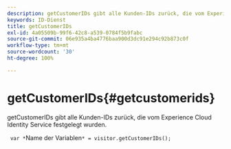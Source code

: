 ```yaml
---
description: getCustomerIDs gibt alle Kunden-IDs zurück, die vom Experience Cloud Identity Service festgelegt wurden.
keywords: ID-Dienst
title: getCustomerIDs
exl-id: 4a05509b-99f6-42c8-a539-0784f5b9fabc
source-git-commit: 06e935a4ba4776baa900d3dc91e294c92b873c0f
workflow-type: tm+mt
source-wordcount: '30'
ht-degree: 100%

---
```


# getCustomerIDs{#getcustomerids}

getCustomerIDs gibt alle Kunden-IDs zurück, die vom Experience Cloud Identity Service festgelegt wurden.

<!--
Is there anything else we can say about this??
-->

` var *`Name der Variablen`* = visitor.getCustomerIDs();`

